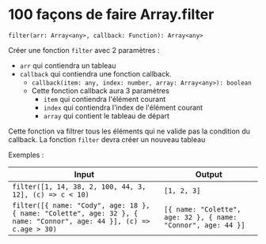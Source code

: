 # 100 façons de faire Array.filter

`filter(arr: Array<any>, callback: Function): Array<any>`

Créer une fonction `filter` avec 2 paramètres :

- `arr` qui contiendra un tableau
- `callback` qui contiendra une fonction callback.
  - `callback(item: any, index: number, array: Array<any>): boolean`
  - Cette fonction callback aura 3 paramètres
    - `item` qui contiendra l'élément courant
    - `index` qui contiendra l'index de l'élément courant
    - `array` qui contient le tableau de départ

Cette fonction va filtrer tous les éléments qui ne valide pas la condition du callback.
La fonction `filter` devra créer un nouveau tableau

Exemples :

| Input                                                                                                               | Output                                                        |
| ------------------------------------------------------------------------------------------------------------------- | ------------------------------------------------------------- |
| `filter([1, 14, 38, 2, 100, 44, 3, 12], (c) => c < 10)`                                                             | `[1, 2, 3]`                                                   |
| `filter([{ name: "Cody", age: 18 }, { name: "Colette", age: 32 }, { name: "Connor", age: 44 }], (c) => c.age > 30)` | `[{ name: "Colette", age: 32 }, { name: "Connor", age: 44 }]` |
